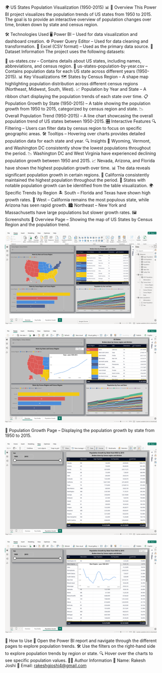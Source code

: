 🌍 US States Population Visualization (1950-2015) 📊
📝 Overview
This Power BI project visualizes the population trends of US states from 1950 to 2015. The goal is to provide an interactive overview of population changes over time, broken down by state and census region.

🛠️ Technologies Used
🖥️ Power BI – Used for data visualization and dashboard creation.
⚙️ Power Query Editor – Used for data cleaning and transformation.
📂 Excel (CSV format) – Used as the primary data source.
📁 Dataset Information
The project uses the following datasets:

📌 us-states.csv – Contains details about US states, including names, abbreviations, and census region.
📌 us-states-population-by-year.csv – Contains population data for each US state across different years (1950-2015).
📊 Key Visualizations
🗺️ States by Census Region – A shape map highlighting population distribution across different census regions (Northeast, Midwest, South, West).
📈 Population by Year and State – A ribbon chart displaying the population trends of each state over time.
📋 Population Growth by State (1950-2015) – A table showing the population growth from 1950 to 2015, categorized by census region and state.
📉 Overall Population Trend (1950-2015) – A line chart showcasing the overall population trend of US states between 1950-2015.
🎛️ Interactive Features
🔍 Filtering – Users can filter data by census region to focus on specific geographic areas.
🛠️ Tooltips – Hovering over charts provides detailed population data for each state and year.
🔍 Insights
📌 Wyoming, Vermont, and Washington DC consistently show the lowest populations throughout the period.
📉 Washington DC and West Virginia have experienced declining population growth between 1950 and 2015.
📈 Nevada, Arizona, and Florida have shown the highest population growth over time.
📊 The data reveals significant population growth in certain regions.
🌆 California consistently maintained the highest population throughout the period.
📑 States with notable population growth can be identified from the table visualization.
🌍 Specific Trends by Region
🏝️ South – Florida and Texas have shown high growth rates.
🌄 West – California remains the most populous state, while Arizona has seen rapid growth.
🏙️ Northeast – New York and Massachusetts have large populations but slower growth rates.
🖼️ Screenshots
📌 Overview Page – Showing the map of US States by Census Region and the population trend.

![overview](https://github.com/rakeshjoshi4/US-States-Population-Visualization-1950-2015/blob/main/Images/Overview.png)

![overview](https://github.com/rakeshjoshi4/US-States-Population-Visualization-1950-2015/blob/main/Images/Overview_01.png)

📌 Population Growth Page – Displaying the population growth by state from 1950 to 2015.

![population_growth](https://github.com/rakeshjoshi4/US-States-Population-Visualization-1950-2015/blob/main/Images/Population_Growth.png)

![population_growth_01](https://github.com/rakeshjoshi4/US-States-Population-Visualization-1950-2015/blob/main/Images/Population_Growth_01.png)

🚀 How to Use
🏁 Open the Power BI report and navigate through the different pages to explore population trends.
🛠️ Use the filters on the right-hand side to explore population trends by region or state.
🔍 Hover over the charts to see specific population values.
👨‍💻 Author Information
📌 Name: Rakesh Joshi
📩 Email: rakeshgjoshi4@gmail.com
